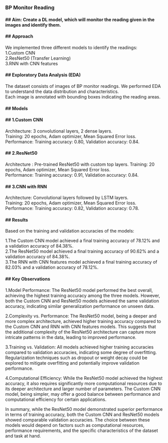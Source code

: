 <h3>BP Monitor Reading</h3>
<p><h4>## Aim: Create a DL model, which will monitor the reading given in the images and identify them.<h4></p>

<p><h4>## Approach</h4>
We implemented three different models to identify the readings:<br>
1.Custom CNN<br>
2.ResNet50 (Transfer Learning)<br>
3.RNN with CNN features</p>

<p><h4>## Exploratory Data Analysis (EDA)</h4>
The dataset consists of images of BP monitor readings. We performed EDA to understand the data distribution and characteristics.<br>
Each image is annotated with bounding boxes indicating the reading areas.</p>

<h4>## Models</h4>

<h4>## 1.Custom CNN</h4>
<p>
Architecture: 3 convolutional layers, 2 dense layers.<br>
Training: 20 epochs, Adam optimizer, Mean Squared Error loss.<br>
Performance: Training accuracy: 0.80, Validation accuracy: 0.84.</p>

<h4>## 2.ResNet50 <br></h4>
<p>Architecture : Pre-trained ResNet50 with custom top layers.
Training: 20 epochs, Adam optimizer, Mean Squared Error loss.<br>
Performance: Training accuracy: 0.91, Validation accuracy: 0.84.</p>

<h4>## 3.CNN with RNN</h4>
<p>
Architecture: Convolutional layers followed by LSTM layers.<br>
Training: 20 epochs, Adam optimizer, Mean Squared Error loss.<br>
Performance: Training accuracy: 0.82, Validation accuracy: 0.78.</p>

<h4>## Results</h4>

Based on the training and validation accuracies of the models:<br>
<p>
1.The Custom CNN model achieved a final training accuracy of 78.12% and a validation accuracy of 84.38%.<br>
2.The ResNet50 model achieved a final training accuracy of 90.62% and a validation accuracy of 84.38%.<br>
3.The RNN with CNN features model achieved a final training accuracy of 82.03% and a validation accuracy of 78.12%.
</p>
<h4>## Key Observations</h4>
<p>
1.Model Performance: The ResNet50 model performed the best overall, achieving the highest training accuracy among the three models. However, both the Custom CNN and ResNet50 models achieved the same validation accuracy, indicating similar generalization performance on unseen data.
</p>
<p>2.Complexity vs. Performance: The ResNet50 model, being a deeper and more complex architecture, achieved higher training accuracy compared to the Custom CNN and RNN with CNN features models. This suggests that the additional complexity of the ResNet50 architecture can capture more intricate patterns in the data, leading to improved performance.
</p> 
<p>3.Training vs. Validation: All models achieved higher training accuracies compared to validation accuracies, indicating some degree of overfitting. Regularization techniques such as dropout or weight decay could be explored to mitigate overfitting and potentially improve validation performance.
</p>
<p>4.Computational Efficiency: While the ResNet50 model achieved the highest accuracy, it also requires significantly more computational resources due to its deeper architecture and larger number of parameters. The Custom CNN model, being simpler, may offer a good balance between performance and computational efficiency for certain applications.
</p>
<p>In summary, while the ResNet50 model demonstrated superior performance in terms of training accuracy, both the Custom CNN and ResNet50 models showed comparable validation accuracies. The choice between these models would depend on factors such as computational resources, performance requirements, and the specific characteristics of the dataset and task at hand.
</p>
